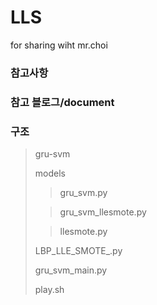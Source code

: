 # LLS
for sharing wiht mr.choi




### 참고사항 

### 참고 블로그/document

### 구조
>gru-svm
>
>models
>
>>gru_svm.py
>
>>gru_svm_llesmote.py
>
>>llesmote.py
>
>LBP_LLE_SMOTE_.py
>
>gru_svm_main.py
>
>play.sh
